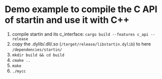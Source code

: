 # Demo example to compile the C API of startin and use it with C++

1. compile startin and its c_interface: `cargo build --features c_api --release`
2. copy the .dylib/.dll/.so (`/target/release/libstartin.dylib`) to here `/dependencies/startin/`
3. `mkdir build && cd build`
4. `cmake ..`
5. `make`
6. `./mycc`
